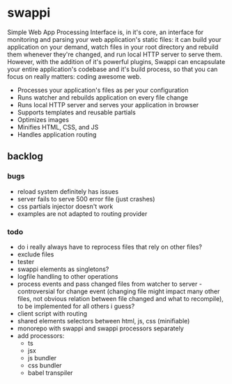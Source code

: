 # swappi

<!---description_start-->

Simple Web App Processing Interface is, in it's core, an interface for monitoring and parsing your web application's static files: it can build your application on your demand, watch files in your root directory and rebuild them whenever they're changed, and run local HTTP server to serve them. However, with the addition of it's powerful plugins, Swappi can encapsulate your entire application's codebase and it's build process, so that you can focus on really matters: coding awesome web.

- Processes your application's files as per your configuration
- Runs watcher and rebuilds application on every file change
- Runs local HTTP server and serves your application in browser
- Supports templates and reusable partials
- Optimizes images
- Minifies HTML, CSS, and JS
- Handles application routing

<!---description_end-->

## backlog

### bugs

- reload system definitely has issues
- server fails to serve 500 error file (just crashes)
- css partials injector doesn't work
- examples are not adapted to routing provider

### todo

- do i really always have to reprocess files that rely on other files?
- exclude files
- tester
- swappi elements as singletons?
- logfile handling to other operations
- process events and pass changed files from watcher to server - controversial for change event (changing file might impact many other files, not obvious relation between file changed and what to recompile), to be implemented for all others i guess?
- client script with routing
- shared elements selectors between html, js, css (minifiable)
- monorepo with swappi and swappi processors separately
- add processors:
  - ts
  - jsx
  - js bundler
  - css bundler
  - babel transpiler
